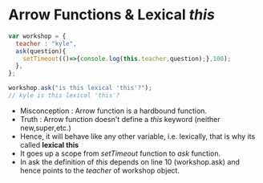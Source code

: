 # Arrow Functions & Lexical _this_

```javascript
var workshop = {
  teacher : "kyle",
  ask(question){
    setTimeout(()=>{console.log(this.teacher,question);},100);
  },
};

workshop.ask("is this lexical 'this'?");
// kyle is this lexical 'this'?
```
- Misconception : Arrow function is a hardbound function.
- Truth : Arrow function doesn't define a _this_ keyword (neither new,super,etc.)
- Hence, it will behave like any other variable, i.e. lexically, that is why its called **lexical this**
- It goes up a scope from _setTimeout_ function to _ask_ function.
- In ask the definition of _this_ depends on line 10 (workshop.ask) and hence points to the _teacher_ of workshop object.
